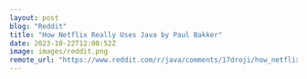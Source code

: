 ```yaml
---
layout: post
blog: "Reddit"
title: "How Netflix Really Uses Java by Paul Bakker"
date: 2023-10-22T12:00:52Z
image: images/reddit.png
remote_url: "https://www.reddit.com/r/java/comments/17droji/how_netflix_really_uses_java_by_paul_bakker/"
---
```

